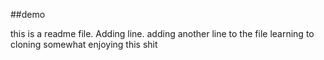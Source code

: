 ##demo 

this is a readme file.
Adding line.
adding another line to the file
learning to cloning 
somewhat enjoying this shit 
